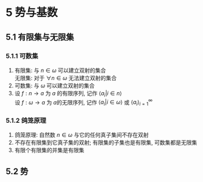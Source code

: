 # 5 势与基数

## 5.1 有限集与无限集
### 5.1.1 可数集
1. 有限集: 与 $n\in \omega$ 可以建立双射的集合  
   无限集: 对于 $\forall n\in \omega$ 无法建立双射的集合
2. 可数集: 与 $\omega$ 可以建立双射的集合
3. 设 $f:n\to a$ 为 $a$ 的有限序列, 记作 $\left< a_i|i\in n\right>$  
   设 $f:\omega \to a$ 为 $a$的无限序列, 记作 $\left< a_i|i\in \omega \right>$ 或 $\left< a_i\right>^{\infty}_{i=1}$

### 5.1.2 鸽笼原理
1. 鸽笼原理: 自然数 $n\in \omega$ 与它的任何真子集间不存在双射
2. 不存在有限集到它真子集的双射; 有限集的子集也是有限集, 可数集都是无限集
3. 有限个有限集的并集是有限集

## 5.2 势